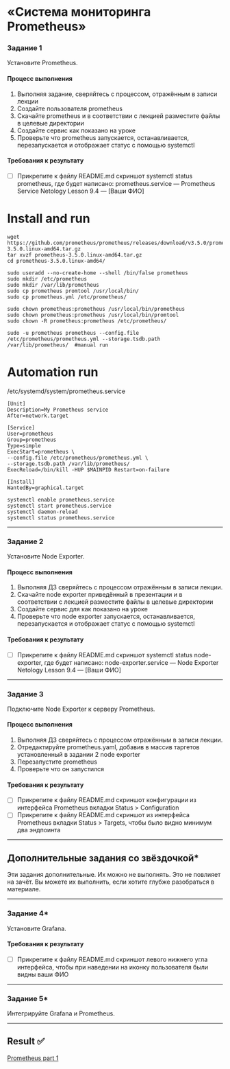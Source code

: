 # «Система мониторинга Prometheus»

### Задание 1
Установите Prometheus.

#### Процесс выполнения
1. Выполняя задание, сверяйтесь с процессом, отражённым в записи лекции
2. Создайте пользователя prometheus
3. Скачайте prometheus и в соответствии с лекцией разместите файлы в целевые директории
4. Создайте сервис как показано на уроке
5. Проверьте что prometheus запускается, останавливается, перезапускается и отображает статус с помощью systemctl

#### Требования к результату
- [ ] Прикрепите к файлу README.md скриншот systemctl status prometheus, где будет написано: prometheus.service — Prometheus Service Netology Lesson 9.4 — [Ваши ФИО]

# Install and run
```
wget https://github.com/prometheus/prometheus/releases/download/v3.5.0/prometheus-3.5.0.linux-amd64.tar.gz
tar xvzf prometheus-3.5.0.linux-amd64.tar.gz 
cd prometheus-3.5.0.linux-amd64/

sudo useradd --no-create-home --shell /bin/false prometheus
sudo mkdir /etc/prometheus
sudo mkdir /var/lib/prometheus
sudo cp prometheus promtool /usr/local/bin/
sudo cp prometheus.yml /etc/prometheus/

sudo chown prometheus:prometheus /usr/local/bin/prometheus
sudo chown prometheus:prometheus /usr/local/bin/promtool
sudo chown -R prometheus:prometheus /etc/prometheus/

sudo -u prometheus prometheus --config.file /etc/prometheus/prometheus.yml --storage.tsdb.path /var/lib/prometheus/  #manual run 
```

# Automation run

/etc/systemd/system/prometheus.service
```
[Unit]
Description=My Prometheus service
After=network.target

[Service]
User=prometheus
Group=prometheus
Type=simple
ExecStart=prometheus \
--config.file /etc/prometheus/prometheus.yml \
--storage.tsdb.path /var/lib/prometheus/
ExecReload=/bin/kill -HUP $MAINPID Restart=on-failure

[Install]
WantedBy=graphical.target

```

```
systemctl enable prometheus.service
systemctl start prometheus.service
systemctl daemon-reload
systemctl status prometheus.service
```

---

### Задание 2
Установите Node Exporter.

#### Процесс выполнения
1. Выполняя ДЗ сверяйтесь с процессом отражённым в записи лекции.
3. Скачайте node exporter приведённый в презентации и в соответствии с лекцией разместите файлы в целевые директории
4. Создайте сервис для как показано на уроке
5. Проверьте что node exporter запускается, останавливается, перезапускается и отображает статус с помощью systemctl

#### Требования к результату
- [ ] Прикрепите к файлу README.md скриншот systemctl status node-exporter, где будет написано: node-exporter.service — Node Exporter Netology Lesson 9.4 — [Ваши ФИО]

---

### Задание 3
Подключите Node Exporter к серверу Prometheus.

#### Процесс выполнения
1. Выполняя ДЗ сверяйтесь с процессом отражённым в записи лекции.
2. Отредактируйте prometheus.yaml, добавив в массив таргетов установленный в задании 2 node exporter
3. Перезапустите prometheus
4. Проверьте что он запустился

#### Требования к результату
- [ ] Прикрепите к файлу README.md скриншот конфигурации из интерфейса Prometheus вкладки Status > Configuration
- [ ] Прикрепите к файлу README.md скриншот из интерфейса Prometheus вкладки Status > Targets, чтобы было видно минимум два эндпоинта

---
## Дополнительные задания со звёздочкой*
Эти задания дополнительные. Их можно не выполнять. Это не повлияет на зачёт. Вы можете их выполнить, если хотите глубже разобраться в материале.

---

### Задание 4*
Установите Grafana.

#### Требования к результату
- [ ] Прикрепите к файлу README.md скриншот левого нижнего угла интерфейса, чтобы при наведении на иконку пользователя были видны ваши ФИО

---

### Задание 5*
Интегрируйте Grafana и Prometheus.

---

## Result :white_check_mark:

[Prometheus part 1](https://docs.google.com/document/d/1QHFS9NVB4ZaMxncl6dfHh8be9C2D-h8okv3XM5xPLLc/edit?usp=sharing)